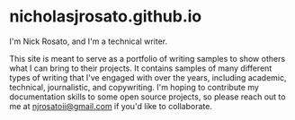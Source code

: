 # nicholasjrosato.github.io
I'm Nick Rosato, and I'm a technical writer.

This site is meant to serve as a portfolio of writing samples to show others what I can bring to their projects. It contains samples of many different types of writing that I've engaged with over the years, including academic, technical, journalistic, and copywriting. I'm hoping to contribute my documentation skills to some open source projects, so please reach out to me at njrosatoii@gmail.com if you'd like to collaborate.
